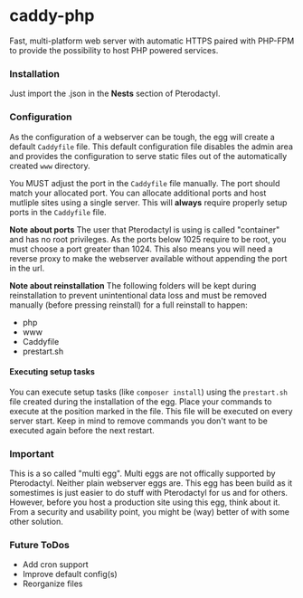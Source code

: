 # caddy-php
Fast, multi-platform web server with automatic HTTPS paired with PHP-FPM to provide the possibility to host PHP powered services.

### Installation
Just import the .json in the **Nests** section of Pterodactyl.

### Configuration
As the configuration of a webserver can be tough, the egg will create a default `Caddyfile` file.
This default configuration file disables the admin area and provides the configuration to serve static files
out of the automatically created `www` directory.

You MUST adjust the port in the `Caddyfile` file manually. The port should match your allocated port.
You can allocate additional ports and host mutliple sites using a single server. This will **always** require properly 
setup ports in the `Caddyfile` file.

**Note about ports**
The user that Pterodactyl is using is called "container" and has no root privileges. 
As the ports below 1025 require to be root, you must choose a port greater than 1024.
This also means you will need a reverse proxy to make the webserver available without appending the
port in the url.

**Note about reinstallation**
The following folders will be kept during reinstallation to prevent unintentional data loss
and must be removed manually (before pressing reinstall) for a full reinstall to happen:
 - php
 - www
 - Caddyfile
 - prestart.sh

#### Executing setup tasks
You can execute setup tasks (like `composer install`) using the `prestart.sh` file created during the installation of the egg.
Place your commands to execute at the position marked in the file.
This file will be executed on every server start.
Keep in mind to remove commands you don't want to be executed again before the next restart.


### Important

This is a so called "multi egg". Multi eggs are not offically supported by Pterodactyl.
Neither plain webserver eggs are. This egg has been build as it somestimes is just easier to do stuff with
Pterodactyl for us and for others.
However, before you host a production site using this egg, think about it. From a security and usability point,
you might be (way) better of with some other solution.

### Future ToDos
 - Add cron support
 - Improve default config(s)
 - Reorganize files
